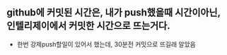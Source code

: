 ## github에 커밋된 시간은, 내가 push했을때 시간이아닌, 인텔리제이에서 커밋한 시간으로 뜨는거다.

* 한번 강제push할일이 있어서 했는데, 30분전 커밋으로 뜨길래 알았음